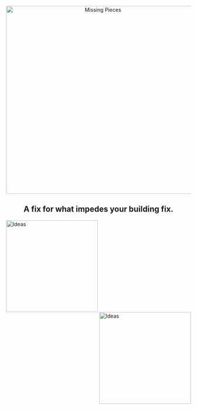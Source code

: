 <p align="center">
  <img width="512" src="https://github.com/BentoGambin/Valheim-MissingPieces/blob/main/.Github/MissingPiecesGithub.png?raw=true" alt="Missing Pieces">
</p>
<h2 align="center">A fix for what impedes your building fix.</h2>

[<img alt="Ideas" align="left" width="250px" src="https://github.com/BentoGambin/Valheim-MissingPieces/blob/main/.Github/Ideas.png?raw=true" />](https://github.com/BentoGambin/Valheim-MissingPieces/discussions/categories/ideas)
[<img alt="Ideas" align="right" width="250px" src="https://github.com/BentoGambin/Valheim-MissingPieces/blob/main/.Github/Bugs.png?raw=true" />](https://github.com/BentoGambin/Valheim-MissingPieces/issues)